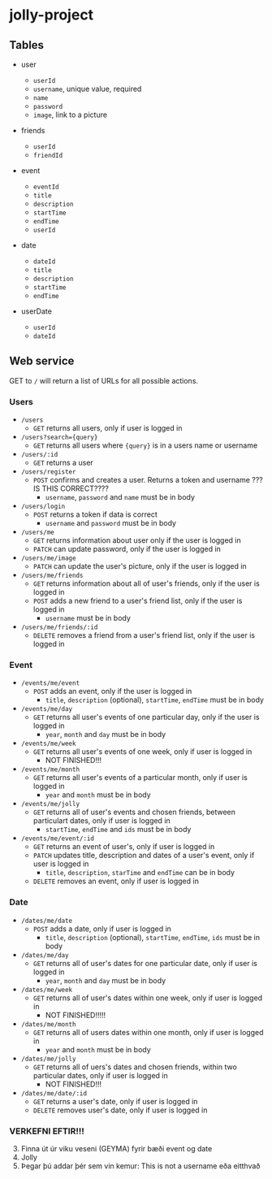# jolly-project

## Tables

* user
  * `userId`
  * `username`, unique value, required
  * `name`
  * `password`
  * `image`, link to a picture

* friends
  * `userId`
  * `friendId`

* event  
  * `eventId`
  * `title`
  * `description`
  * `startTime`
  * `endTime`
  * `userId`

* date
  * `dateId`
  * `title`
  * `description`
  * `startTime`
  * `endTime`

* userDate
  * `userId`
  * `dateId`

## Web service

GET to `/` will return a list of URLs for all possible actions.

### Users
* `/users`
  * `GET` returns all users, only if user is logged in
* `/users?search={query}`
  * `GET` returns all users where `{query}` is in a users name or username
* `/users/:id`
  * `GET` returns a user
* `/users/register` 
  * `POST` confirms and creates a user. Returns a token and username ???IS THIS CORRECT????
    * `username`, `password` and `name` must be in body
* `/users/login`
  * `POST` returns a token if data is correct
    * `username` and `password` must be in body
* `/users/me`
  * `GET` returns information about user only if the user is logged in
  * `PATCH` can update password, only if the user is logged in
* `/users/me/image`
  * `PATCH` can update the user's picture, only if the user is logged in
* `/users/me/friends`
  * `GET` returns information about all of user's friends, only if the user is logged in
  * `POST` adds a new friend to a user's friend list, only if the user is logged in
    * `username` must be in body
* `/users/me/friends/:id`
  * `DELETE` removes a friend from a user's friend list, only if the user is logged in

### Event

* `/events/me/event`
  * `POST` adds an event, only if the user is logged in
    * `title`, `description` (optional), `startTime`, `endTime` must be in body
* `/events/me/day`
  * `GET` returns all user's events of one particular day, only if the user is logged in
    * `year`, `month` and `day` must be in body
* `/events/me/week`
  * `GET` returns all user's events of one week, only if user is logged in
    * NOT FINISHED!!!
* `/events/me/month`
  * `GET` returns all user's events of a particular month, only if user is logged in
    * `year` and `month` must be in body
* `/events/me/jolly`
  * `GET` returns all of user's events and chosen friends, between particulart dates, only if user is logged in
    * `startTime`, `endTime` and `ids` must be in body
* `/events/me/event/:id`
  * `GET` returns an event of user's, only if user is logged in
  * `PATCH` updates title, description and dates of a user's event, only if user is logged in
    * `title`, `description`, `starTime` and `endTime` can be in body
  * `DELETE` removes an event, only if user is logged in

### Date

* `/dates/me/date`
  * `POST` adds a date, only if user is logged in
    * `title`, `description` (optional), `startTime`, `endTime`, `ids` must be in body
* `/dates/me/day`
  * `GET` returns all of user's dates for one particular date, only if user is logged in
    * `year`, `month` and `day` must be in body
* `/dates/me/week`
  * `GET` returns all of user's dates within one week, only if user is logged in
    * NOT FINISHED!!!!!
* `/dates/me/month`
  * `GET` returns all of users dates within one month, only if user is logged in
    * `year` and `month` must be in body
* `/dates/me/jolly`
  * `GET` returns all of uers's dates and chosen friends, within two particular dates, only if user is logged in
    * NOT FINISHED!!!
* `/dates/me/date/:id`
  * `GET` returns a user's date, only if user is logged in
  * `DELETE` removes user's date, only if user is logged in

### VERKEFNI EFTIR!!!
3. Finna út úr viku veseni (GEYMA) fyrir bæði event og date
7. Jolly
8. Þegar þú addar þér sem vin kemur: This is not a username eða eitthvað
